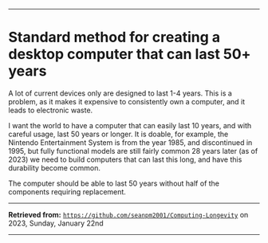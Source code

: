 
***

# Standard method for creating a desktop computer that can last 50+ years

A lot of current devices only are designed to last 1-4 years. This is a problem, as it makes it expensive to consistently own a computer, and it leads to electronic waste.

I want the world to have a computer that can easily last 10 years, and with careful usage, last 50 years or longer. It is doable, for example, the Nintendo Entertainment System is from the year 1985, and discontinued in 1995, but fully functional models are still fairly common 28 years later (as of 2023) we need to build computers that can last this long, and have this durability become common.

The computer should be able to last 50 years without half of the components requiring replacement.

***

**Retrieved from:** [`https://github.com/seanpm2001/Computing-Longevity`](https://github.com/seanpm2001/Computing-Longevity/) on 2023, Sunday, January 22nd

***

